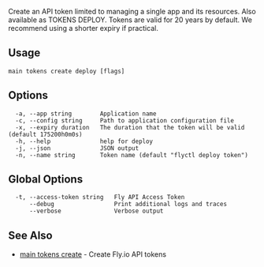 Create an API token limited to managing a single app and its resources. Also available as TOKENS DEPLOY. Tokens are valid for 20 years by default. We recommend using a shorter expiry if practical.

## Usage
~~~
main tokens create deploy [flags]
~~~

## Options

~~~
  -a, --app string        Application name
  -c, --config string     Path to application configuration file
  -x, --expiry duration   The duration that the token will be valid (default 175200h0m0s)
  -h, --help              help for deploy
  -j, --json              JSON output
  -n, --name string       Token name (default "flyctl deploy token")
~~~

## Global Options

~~~
  -t, --access-token string   Fly API Access Token
      --debug                 Print additional logs and traces
      --verbose               Verbose output
~~~

## See Also

* [main tokens create](/docs/flyctl/main-tokens-create/)	 - Create Fly.io API tokens

